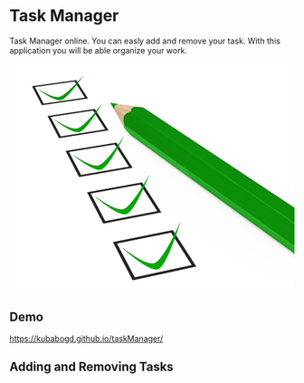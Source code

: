 # Task Manager
Task Manager online. You can easly add and remove your task. With this application you will be able organize your work.

![Currency Converter](images/share2.jpg)

## Demo
https://kubabogd.github.io/taskManager/

## Adding and Removing Tasks
 


